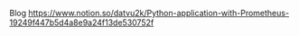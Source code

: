 Blog https://www.notion.so/datvu2k/Python-application-with-Prometheus-19249f447b5d4a8e9a24f13de530752f
